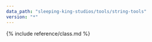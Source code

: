 ```yaml
---
data_path: "sleeping-king-studios/tools/string-tools"
version: "*"
---
```


{% include reference/class.md %}

